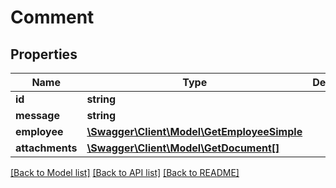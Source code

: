 # Comment

## Properties

 Name            | Type                                                                | Description | Notes      
-----------------|---------------------------------------------------------------------|-------------|------------
 **id**          | **string**                                                          |             | [optional] 
 **message**     | **string**                                                          |             | [optional] 
 **employee**    | [**\Swagger\Client\Model\GetEmployeeSimple**](GetEmployeeSimple.md) |             | [optional] 
 **attachments** | [**\Swagger\Client\Model\GetDocument[]**](GetDocument.md)           |             | [optional] 

[[Back to Model list]](../README.md#documentation-for-models) [[Back to API list]](../README.md#documentation-for-api-endpoints) [[Back to README]](../README.md)


